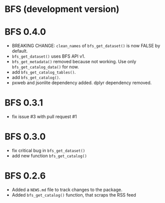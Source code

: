 # BFS (development version)

# BFS 0.4.0

* BREAKING CHANGE: `clean_names` of `bfs_get_dataset()` is now FALSE by default.
* `bfs_get_dataset()` uses BFS API v1.
* `bfs_get_metadata()` removed because not working. Use only `bfs_get_catalog_data()` for now.
* add `bfs_get_catalog_tables()`.
* add `bfs_get_catalog()`.
* pxweb and jsonlite dependency added. dplyr dependency removed.

# BFS 0.3.1

* fix issue #3 with pull request #1

# BFS 0.3.0

* fix critical bug in `bfs_get_dataset()`
* add new function `bfs_get_catalog()`

# BFS 0.2.6

* Added a `NEWS.md` file to track changes to the package.
* Added `bfs_get_catalog()` function, that scraps the RSS feed
